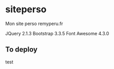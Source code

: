 # siteperso
Mon site perso remyperu.fr

JQuery 2.1.3
Bootstrap 3.3.5
Font Awesome 4.3.0

## To deploy
test
